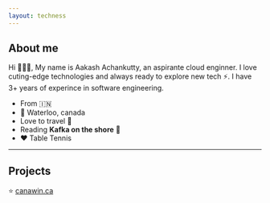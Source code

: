 ```yaml
---
layout: techness
---
```



## About me

Hi 🙋🏻‍♂️, My name is Aakash Achankutty, an aspirante cloud enginner. I love cuting-edge technologies and always ready to explore new tech ⚡️. I have 3+ years of experince in software engineering.



* From 🇮🇳
* 📍 Waterloo, canada
* Love to travel 🛫
* Reading **Kafka on the shore** 📕
* ❤️ Table Tennis 


---

  ## Projects 

  ⭐️ [canawin.ca](https://canawin.ca)






